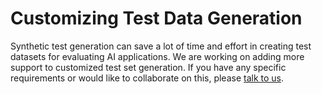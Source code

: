 # Customizing Test Data Generation

Synthetic test generation can save a lot of time and effort in creating test datasets for evaluating AI applications. We are working on adding more support to customized test set generation. If you have any specific requirements or would like to collaborate on this, please [talk to us](https://cal.com/shahul-ragas/30min).